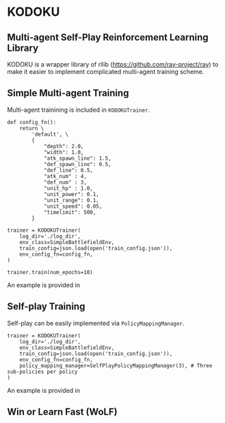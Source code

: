 # KODOKU
## Multi-agent Self-Play Reinforcement Learning Library
KODOKU is a wrapper library of rllib (https://github.com/ray-project/ray) to make it easier to implement complicated multi-agent training scheme.

## Simple Multi-agent Training
Multi-agent trainining is included in ```KODOKUTrainer```.

```
def config_fn():
	return \
		'default', \
		{
			"depth": 2.0,
			"width": 1.0,
			"atk_spawn_line": 1.5,
			"def_spawn_line": 0.5,
			"def_line": 0.5,
			"atk_num" : 4,
			"def_num" : 3,
			"unit_hp" : 1.0,
			"unit_power": 0.1,
			"unit_range": 0.1,
			"unit_speed": 0.05,
			"timelimit": 500,
		}

trainer = KODOKUTrainer(
	log_dir='./log_dir', 
	env_class=SimpleBattlefieldEnv,
	train_config=json.load(open('train_config.json')),
	env_config_fn=config_fn,
)

trainer.train(num_epochs=10)
```

An example is provided in

## Self-play Training
Self-play can be easily implemented via ```PolicyMappingManager```.

```
trainer = KODOKUTrainer(
	log_dir='./log_dir', 
	env_class=SimpleBattlefieldEnv,
	train_config=json.load(open('train_config.json')),
	env_config_fn=config_fn,
	policy_mapping_manager=SelfPlayPolicyMappingManager(3), # Three sub-policies per policy
)
```

An example is provided in

## Win or Learn Fast (WoLF)
